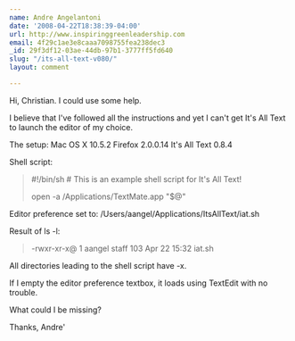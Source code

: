```yaml
---
name: Andre Angelantoni
date: '2008-04-22T18:38:39-04:00'
url: http://www.inspiringgreenleadership.com
email: 4f29c1ae3e8caaa7098755fea238dec3
_id: 29f3df12-03ae-44db-97b1-3777ff5fd640
slug: "/its-all-text-v080/"
layout: comment

---
```


Hi, Christian. I could use some help.

I believe that I've followed all the instructions and yet I can't get It's All Text to launch the editor of my choice.

The setup:
Mac OS X 10.5.2
Firefox 2.0.0.14
It's All Text 0.8.4

Shell script:
<blockquote>#!/bin/sh
# This is an example shell script for It's All Text!

open -a /Applications/TextMate.app "$@"</blockquote>

Editor preference set to:
/Users/aangel/Applications/ItsAllText/iat.sh

Result of ls -l:
<blockquote>-rwxr-xr-x@ 1 aangel  staff  103 Apr 22 15:32 iat.sh</blockquote>

All directories leading to the shell script have -x.

If I empty the editor preference textbox, it loads using TextEdit with no trouble.

What could I be missing?

Thanks,
Andre'
